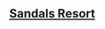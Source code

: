 #  <a href='https://www.sandals.com/montego-bay/photos/smb-beach-0064a1e02.jpg' height='100' alt='Sandals Resort Image'>

##  Sandals Resort
